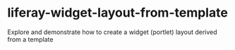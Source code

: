 # liferay-widget-layout-from-template
Explore and demonstrate how to create a widget (portlet) layout derived from a template